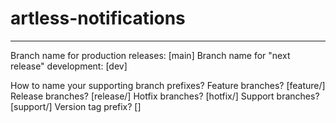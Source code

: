 # artless-notifications

---
Branch name for production releases: [main]
Branch name for "next release" development: [dev]

How to name your supporting branch prefixes?
Feature branches? [feature/]
Release branches? [release/]
Hotfix branches? [hotfix/]
Support branches? [support/]
Version tag prefix? []
